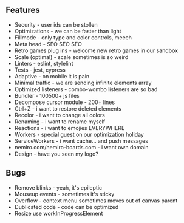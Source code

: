 ## Features

* Security - user ids can be stollen
* Optimizations - we can be faster than light
* Fillmode - only type and color controls, meeeh
* Meta head - SEO SEO SEO
* Retro games plug ins - welcome new retro games in our sandbox
* Scale (optimal) - scale sometimes is so weird
* Linters - eslint, stylelint
* Tests - jest, cypress
* Adaptive - on mobile it is pain
* Minimal traffic - we are sending infinite elements array
* Optimized listeners - combo-wombo listeners are so bad
* Bundler - 100500+ js files
* Decompose cursor module - 200+ lines
* Ctrl+Z - i want to restore deleted elements
* Recolor - i want to change all colors
* Renaming - i want to rename myself
* Reactions - i want to emojies EVERYWHERE
* Workers - special guest on our optimization holiday
* ServiceWorkers - i want cache... and push messages
* nemiro.com/nemiro-boards.com - i want own domain
* Design - have you seen my logo?

## Bugs

* Remove blinks - yeah, it's epileptic
* Mouseup events - sometimes it's sticky
* Overflow - context menu sometimes moves out of canvas parent
* Dublicated code - code can be optimized
* Resize use workInProgressElement
